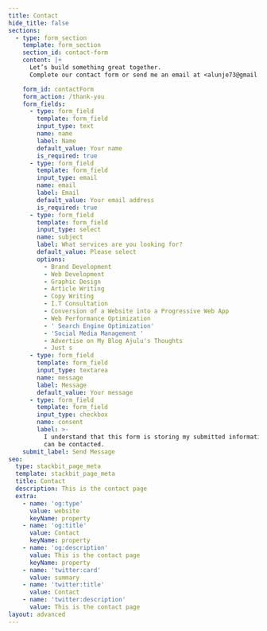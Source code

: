 ```yaml
---
title: Contact
hide_title: false
sections:
  - type: form_section
    template: form_section
    section_id: contact-form
    content: |+
      Let’s build something great together.
      Complete our contact form or send me an email at <alunje73@gmail.com>.

    form_id: contactForm
    form_action: /thank-you
    form_fields:
      - type: form_field
        template: form_field
        input_type: text
        name: name
        label: Name
        default_value: Your name
        is_required: true
      - type: form_field
        template: form_field
        input_type: email
        name: email
        label: Email
        default_value: Your email address
        is_required: true
      - type: form_field
        template: form_field
        input_type: select
        name: subject
        label: What services are you looking for?
        default_value: Please select
        options:
          - Brand Development
          - Web Development
          - Graphic Design
          - Article Writing
          - Copy Writing
          - I.T Consultation
          - Conversion of a Website into a Progressive Web App
          - Web Performance Optimization
          - ' Search Engine Optimization'
          - 'Social Media Management '
          - Advertise on My Blog Ajulu's Thoughts
          - Just s
      - type: form_field
        template: form_field
        input_type: textarea
        name: message
        label: Message
        default_value: Your message
      - type: form_field
        template: form_field
        input_type: checkbox
        name: consent
        label: >-
          I understand that this form is storing my submitted information so I
          can be contacted.
    submit_label: Send Message
seo:
  type: stackbit_page_meta
  template: stackbit_page_meta
  title: Contact
  description: This is the contact page
  extra:
    - name: 'og:type'
      value: website
      keyName: property
    - name: 'og:title'
      value: Contact
      keyName: property
    - name: 'og:description'
      value: This is the contact page
      keyName: property
    - name: 'twitter:card'
      value: summary
    - name: 'twitter:title'
      value: Contact
    - name: 'twitter:description'
      value: This is the contact page
layout: advanced
---
```

